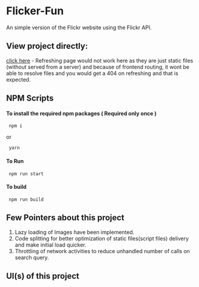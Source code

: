 # Flicker-Fun
An simple version of the Flickr website using the Flickr API.

## View project directly:

[click here](https://google.com) - Refreshing page would not work here as they are just static files (without served from a server) and because of frontend routing, it wont be able to resolve files and you would get a 404 on refreshing and that is expected.

## NPM Scripts

#### To install the required npm packages ( Required only once )
     npm i
     
or

     yarn
    

#### To Run
     npm run start 

#### To build
     npm run build
     
## Few Pointers about this project 
1. Lazy loading of Images have been implemented.
2. Code splitting for better optimization of static files(script files) delivery and make initial load quicker.
3. Throttling of network activities to reduce unhandled number of calls on search query. 


## UI(s) of this project